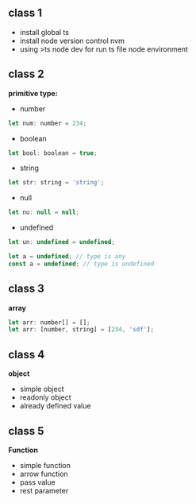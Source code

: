 ## class 1

- install global ts
- install node version control nvm
- using >ts node dev for run ts file node environment

## class 2

**primitive type:**

- number

```javascript
let num: number = 234;
```

- boolean

```javascript
let bool: boolean = true;
```

- string

```javascript
let str: string = 'string';
```

- null

```javascript
let nu: null = null;
```

- undefined

```javascript
let un: undefined = undefined;
```

```javascript
let a = undefined; // type is any
const a = undefined; // type is undefined
```

## class 3

**array**

```javascript
let arr: number[] = [];
let arr: [number, string] = [234, 'sdf'];
```

## class 4

**object**

- simple object
- readonly object
- already defined value

## class 5

**Function**

- simple function
- arrow function
- pass value
- rest parameter
